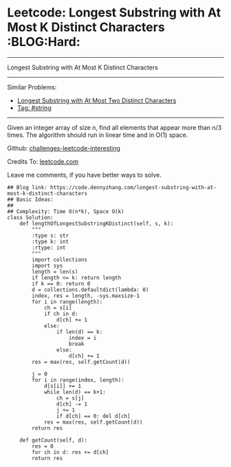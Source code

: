 # Leetcode: Longest Substring with At Most K Distinct Characters     :BLOG:Hard:


---

Longest Substring with At Most K Distinct Characters  

---

Similar Problems:  
-   [Longest Substring with At Most Two Distinct Characters](https://code.dennyzhang.com/longest-substring-with-at-most-two-distinct-characters)
-   [Tag: #string](https://code.dennyzhang.com/tag/string)

---

Given an integer array of size n, find all elements that appear more than n/3 times. The algorithm should run in linear time and in O(1) space.  

Github: [challenges-leetcode-interesting](https://github.com/DennyZhang/challenges-leetcode-interesting/tree/master/longest-substring-with-at-most-k-distinct-characters)  

Credits To: [leetcode.com](https://leetcode.com/problems/longest-substring-with-at-most-k-distinct-characters/description/)  

Leave me comments, if you have better ways to solve.  

    ## Blog link: https://code.dennyzhang.com/longest-substring-with-at-most-k-distinct-characters
    ## Basic Ideas:
    ##
    ## Complexity: Time O(n*k), Space O(k)
    class Solution:
        def lengthOfLongestSubstringKDistinct(self, s, k):
            """
            :type s: str
            :type k: int
            :rtype: int
            """
            import collections
            import sys
            length = len(s)
            if length <= k: return length
            if k == 0: return 0
            d = collections.defaultdict(lambda: 0)
            index, res = length, -sys.maxsize-1
            for i in range(length):
                ch = s[i]
                if ch in d:
                    d[ch] += 1
                else:
                    if len(d) == k:
                        index = i
                        break
                    else:
                        d[ch] += 1
            res = max(res, self.getCount(d))
    
            j = 0
            for i in range(index, length):
                d[s[i]] += 1
                while len(d) == k+1:
                    ch = s[j]
                    d[ch] -= 1
                    j += 1
                    if d[ch] == 0: del d[ch]
                res = max(res, self.getCount(d))
            return res
    
        def getCount(self, d):
            res = 0
            for ch in d: res += d[ch]
            return res